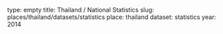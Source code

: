 type: empty
title: Thailand / National Statistics
slug: places/thailand/datasets/statistics
place: thailand
dataset: statistics
year: 2014
